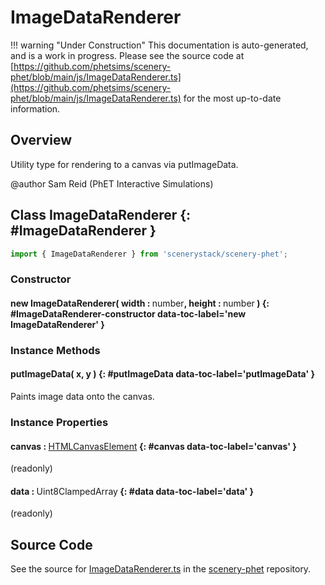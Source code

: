 # ImageDataRenderer

!!! warning "Under Construction"
    This documentation is auto-generated, and is a work in progress. Please see the source code at
    [https://github.com/phetsims/scenery-phet/blob/main/js/ImageDataRenderer.ts](https://github.com/phetsims/scenery-phet/blob/main/js/ImageDataRenderer.ts) for the most up-to-date information.

## Overview

Utility type for rendering to a canvas via putImageData.

@author Sam Reid (PhET Interactive Simulations)

## Class ImageDataRenderer {: #ImageDataRenderer }


```js
import { ImageDataRenderer } from 'scenerystack/scenery-phet';
```
### Constructor

#### new ImageDataRenderer( width : <span style="font-weight: 400;"><span style="color: hsla(calc(var(--md-hue) + 180deg),80%,40%,1);">number</span></span>, height : <span style="font-weight: 400;"><span style="color: hsla(calc(var(--md-hue) + 180deg),80%,40%,1);">number</span></span> ) {: #ImageDataRenderer-constructor data-toc-label='new ImageDataRenderer' }

### Instance Methods

#### putImageData( x, y ) {: #putImageData data-toc-label='putImageData' }

Paints image data onto the canvas.

### Instance Properties

#### canvas : <span style="font-weight: 400;">[HTMLCanvasElement](https://developer.mozilla.org/en-US/docs/Web/API/HTMLCanvasElement)</span> {: #canvas data-toc-label='canvas' }

(readonly)

#### data : <span style="font-weight: 400;">Uint8ClampedArray</span> {: #data data-toc-label='data' }

(readonly)



## Source Code

See the source for [ImageDataRenderer.ts](https://github.com/phetsims/scenery-phet/blob/main/js/ImageDataRenderer.ts) in the [scenery-phet](https://github.com/phetsims/scenery-phet) repository.
